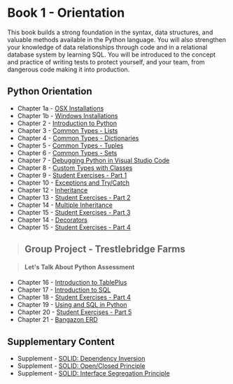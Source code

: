# Book 1 - Orientation

This book builds a strong foundation in the syntax, data structures, and valuable methods available in the Python language. You will also strengthen your knowledge of data relationships through code and in a relational database system by learning SQL. You will be introduced to the concept and practice of writing tests to protect yourself, and your team, from dangerous code making it into production.

## Python Orientation

* Chapter 1a - [OSX Installations](./chapters/INSTALLATIONS_OSX.md)
* Chapter 1b - [Windows Installations](./chapters/INSTALLATIONS_WINDOWS.md)
* Chapter 2 - [Introduction to Python](./chapters/PYTHON_INTRO.md)
* Chapter 3 - [Common Types - Lists](./chapters/DATA_STRUCTURES_LIST.md)
* Chapter 4 - [Common Types - Dictionaries](./chapters/DATA_STRUCTURES_DICTIONARY.md)
* Chapter 5 - [Common Types - Tuples](./chapters/DATA_STRUCTURES_TUPLE.md)
* Chapter 6 - [Common Types - Sets](./chapters/DATA_STRUCTURES_SET.md)
* Chapter 7 - [Debugging Python in Visual Studio Code](./chapters/DEBUGGING_PYTHON.md)
* Chapter 8 - [Custom Types with Classes](./chapters/CLASSES_INTRO.md)
* Chapter 9 - [Student Exercises - Part 1](./chapters/STUDENT_EXERCISES_TYPES.md)
* Chapter 10 - [Exceptions and Try/Catch](./chapters/TRY_CATCH_INTRO.md)
* Chapter 12 - [Inheritance](./chapters/INHERITANCE_INTRO.md)
* Chapter 13 - [Student Exercises - Part 2](./chapters/STUDENT_EXERCISES_INHERITANCE.md)
* Chapter 14 - [Multiple Inheritance](./chapters/INHERITANCE_INTRO.md)
* Chapter 15 - [Student Exercises - Part 3](./chapters/STUDENT_EXERCISES_INHERITANCE.md)
* Chapter 14 - [Decorators](./chapters/DECORATORS_INTRO.md)
* Chapter 15 - [Student Exercises - Part 4](./chapters/STUDENT_EXERCISES_DECORATORS.md)

> ## __Group Project__ - Trestlebridge Farms

> #### Let's Talk About Python Assessment


* Chapter 16 - [Introduction to TablePlus](./chapters/AZURE_DATA_STUDIO_INTRO.md)
* Chapter 17 - [Introduction to SQL](./chapters/SQL_INTRO.md)
* Chapter 18 - [Student Exercises - Part 4](./chapters/STUDENT_EXERCISES_SQL.md)
* Chapter 19 - [Using and SQL in Python](./chapters/PYTHON_SQL.md)
* Chapter 20 - [Student Exercises - Part 5](./chapters/STUDENT_EXERCISES_SQL.md)
* Chapter 21 - [Bangazon ERD](./chapters/BANGAZON_ERD.md)

## Supplementary Content

* Supplement - [SOLID: Dependency Inversion](./chapters/DEPENDENCY_INVERSION.md)
* Supplement - [SOLID: Open/Closed Principle](./chapters/OPEN_CLOSED_PRINCIPLE.md)
* Supplement - [SOLID: Interface Segregation Principle](./chapters/INTERFACE_SEGREGATION_PRINCIPLE.md)
